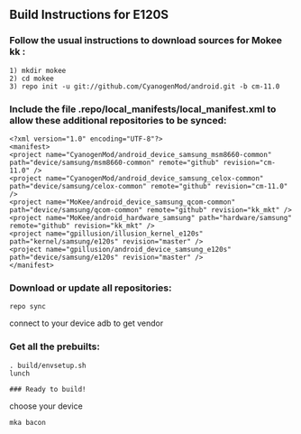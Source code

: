 ## Build Instructions for E120S

### Follow the usual instructions to download sources for Mokee kk :
```
1) mkdir mokee
2) cd mokee
3) repo init -u git://github.com/CyanogenMod/android.git -b cm-11.0
```

### Include the file .repo/local_manifests/local_manifest.xml to allow these additional repositories to be synced:
```
<?xml version="1.0" encoding="UTF-8"?>
<manifest>
<project name="CyanogenMod/android_device_samsung_msm8660-common" path="device/samsung/msm8660-common" remote="github" revision="cm-11.0" />
<project name="CyanogenMod/android_device_samsung_celox-common" path="device/samsung/celox-common" remote="github" revision="cm-11.0" />
<project name="MoKee/android_device_samsung_qcom-common" path="device/samsung/qcom-common" remote="github" revision="kk_mkt" />
<project name="MoKee/android_hardware_samsung" path="hardware/samsung" remote="github" revision="kk_mkt" />
<project name="gpillusion/illusion_kernel_e120s" path="kernel/samsung/e120s" revision="master" />
<project name="gpillusion/android_device_samsung_e120s" path="device/samsung/e120s" revision="master" />
</manifest>
```


### Download or update all repositories:
```
repo sync
```
connect to your device
adb to get vendor
### Get all the prebuilts:
```
. build/envsetup.sh
lunch

### Ready to build!
```
choose your device
```
mka bacon
```
